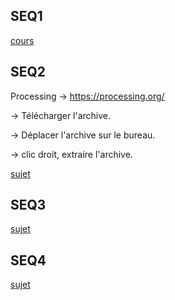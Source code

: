 
SEQ1
---
[cours](https://drive.google.com/drive/folders/1zLnH1cAupWR24yTdISh5oimyg9-Bvva9?usp=sharing)

SEQ2
---
Processing
-> https://processing.org/

  -> Télécharger l'archive.

  -> Déplacer l'archive sur le bureau.
  
  -> clic droit, extraire l'archive.


[sujet](https://hackmd.io/@YSaVczpYQySlUnehD8yxvw/rk09Hox-s)


SEQ3
---

[sujet](https://hackmd.io/@YSaVczpYQySlUnehD8yxvw/H1BauYbQs)


SEQ4
---

[sujet](https://hackmd.io/@YSaVczpYQySlUnehD8yxvw/Sk-9G-F8i)
